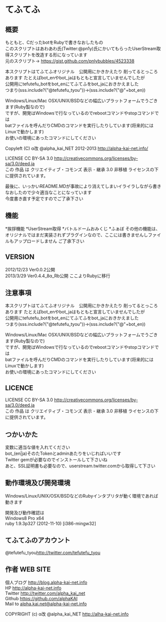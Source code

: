 てふてふ
==================
  
  
概要
------------------
もともと、CだったbotをRubyで書きなおしたもの  
このスクリプトはあわあわ氏(Twitter:@pn1y)氏にかいてもらったUserStream取得スクリプトを改造する形になっています  
元のスクリプト→ https://gist.github.com/pnlybubbles/4523338  
  
本スクリプトはてふてふオリジナル　公開用にかきかえたり 削ってるとっころあります たとえばbot_enやbot_jaはもともと宣言していませんでしたが  
公開用にtefutefu_botをbot_enにてふてふをbot_jaにおきかえました  
つまり(sss.include?("@tefutefu_tyou"))→(sss.include?("@"+bot_en))  
  
Windows/Linux/Mac OSX/UNIX/BSDなどの幅広いプラットフォームでうごきます(Ruby製なので)  
ですが、開発はWindowsで行なっているのでrebootコマンドやstopコマンドでは  
batファイルを呼んだりCMDのコマンドを実行したりしています(将来的にはLinuxで動かします)  
お使いの環境にあったコマンドにしてください  
  
Copyleft (C) α改 @alpha_kai_NET 2012-2013 http://alpha-kai-net.info/  
  
LICENSE CC BY-SA 3.0 http://creativecommons.org/licenses/by-sa/3.0/deed.ja  
この 作品 は クリエイティブ・コモンズ 表示 - 継承 3.0 非移植 ライセンスの下に提供されています。  
  
最後に、いっかいREADME.MDが事故により消えてしまいイライラしながら書きなおしたので少々適当なことになっています  
今度書き直す予定ですのでご了承下さい  
  
  
機能
-----------------
*挨拶機能
*UserStream取得
*バトルドームおみくじ
*ふぁぼ
その他の機能は、オリジナルではまだ実装されずプラグインなので、ここには書きませんしファイルもアップロードしません ご了承下さい  
  
  
VERSION
-----------------
2012/12/23 Ver0.0.2公開  
2013/3/29 Ver0.4.4_8α_Rb公開 ここよりRubyに移行  
  
  
注意事項
-----------------
本スクリプトはてふてふオリジナル　公開用にかきかえたり 削ってるとっころあります たとえばbot_enやbot_jaはもともと宣言していませんでしたが  
公開用にtefutefu_botをbot_enにてふてふをbot_jaにおきかえました  
つまり(sss.include?("@tefutefu_tyou"))→(sss.include?("@"+bot_en))  
  
Windows/Linux/Mac OSX/UNIX/BSDなどの幅広いプラットフォームでうごきます(Ruby製なので)  
ですが、開発はWindowsで行なっているのでrebootコマンドやstopコマンドでは  
batファイルを呼んだりCMDのコマンドを実行したりしています(将来的にはLinuxで動かします)  
お使いの環境にあったコマンドにしてください  
  
  
LICENCE
-----------------
LICENSE CC BY-SA 3.0 http://creativecommons.org/licenses/by-sa/3.0/deed.ja  
この 作品 は クリエイティブ・コモンズ 表示 - 継承 3.0 非移植 ライセンスの下に提供されています。  
  
  
つかいかた
-------------------
変数に適当な値を入れてください  
bot_(en|ja)そのたTokenとadminあたりをいじればいいです  
Twitter gemが必要なのでインストールして下さいね  
あと、SSL証明書も必要なので、userstream.twitter.comから取得して下さい
  
  
動作環境及び開発環境
--------------------
Windows/Linux/UNIX/OSX/BSDなどのRubyインタプリタが動く環境であれば動きます  
  
開発及び動作確認は  
Windows8 Pro x64  
ruby 1.9.3p327 (2012-11-10) [i386-mingw32]  

  
てふてふのアカウント
--------------------
@tefutefu_tyou<http://twitter.com/tefutefu_tyou>  
  
  
作者 WEB SITE
-------------------
個人ブログ <http://blog.alpha-kai-net.info>  
HP <http://alpha-kai-net.info>  
Twitter <http://twitter.com/alpha_kai_net>  
Github <https://github.com/alphaKAI>  
Mail to <alpha.kai.net@alpha-kai-net.info>
  
  
COPYRIGHT (c) α改 @alpha_kai_NET http://alha-kai-net.info